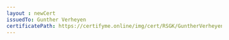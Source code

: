 ```yaml
--- 
layout : newCert 
issuedTo: Gunther Verheyen
certificatePath: https://certifyme.online/img/cert/RSGK/GuntherVerheyen_799bd.png
--- 
```


